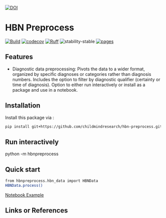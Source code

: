 [![DOI](https://zenodo.org/badge/657341621.svg)](https://zenodo.org/doi/10.5281/zenodo.10383685)

# HBN Preprocess

[![Build](https://github.com/childmindresearch/hbn-preprocess/actions/workflows/test.yaml/badge.svg?branch=main)](https://github.com/childmindresearch/hbn-preprocess/actions/workflows/test.yaml?query=branch%3Amain)
[![codecov](https://codecov.io/gh/childmindresearch/hbn-preprocess/branch/main/graph/badge.svg?token=22HWWFWPW5)](https://codecov.io/gh/childmindresearch/hbn-preprocess)
[![Ruff](https://img.shields.io/endpoint?url=https://raw.githubusercontent.com/astral-sh/ruff/main/assets/badge/v2.json)](https://github.com/astral-sh/ruff)
![stability-stable](https://img.shields.io/badge/stability-stable-green.svg)
[![pages](https://img.shields.io/badge/api-docs-blue)](https://childmindresearch.github.io/hbn-preprocess)

## Features

- Diagnostic data preprocessing: Pivots the data to a wider format, organized by specific diagnoses or categories rather than diagnosis numbers. Includes the option to filter by diagnostic qualifier (certainty or time of diagnosis). Option to either run interactively or install as a package and use in a notebook.

## Installation

Install this package via :

```sh
pip install git+https://github.com/childmindresearch/hbn-preprocess.git
```

## Run interactively

python -m hbnpreprocess

## Quick start
```sh
from hbnpreprocess.hbn_data import HBNData
HBNData.process()
```
[Notebook Example](https://github.com/childmindresearch/hbn-preprocess/blob/main/examples/pivot_example.ipynb)

## Links or References
